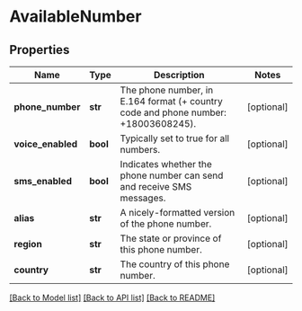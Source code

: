 # AvailableNumber

## Properties
Name | Type | Description | Notes
------------ | ------------- | ------------- | -------------
**phone_number** | **str** | The phone number, in E.164 format (+ country code and phone number: +18003608245). | [optional] 
**voice_enabled** | **bool** | Typically set to true for all numbers. | [optional] 
**sms_enabled** | **bool** | Indicates whether the phone number can send and receive SMS messages. | [optional] 
**alias** | **str** | A nicely-formatted version of the phone number. | [optional] 
**region** | **str** | The state or province of this phone number. | [optional] 
**country** | **str** | The country of this phone number. | [optional] 

[[Back to Model list]](../README.md#documentation-for-models) [[Back to API list]](../README.md#documentation-for-api-endpoints) [[Back to README]](../README.md)


